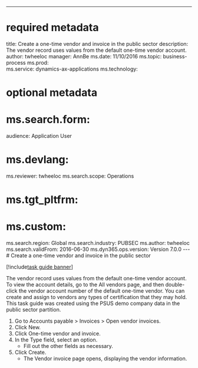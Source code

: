 --- 
# required metadata 
 
title: Create a one-time vendor and invoice in the public sector
description: The vendor record uses values from the default one-time vendor account. 
author: twheeloc
manager: AnnBe 
ms.date: 11/10/2016
ms.topic: business-process 
ms.prod:  
ms.service: dynamics-ax-applications 
ms.technology:  
 
# optional metadata 
 
# ms.search.form:   
audience: Application User 
# ms.devlang:  
ms.reviewer: twheeloc
ms.search.scope: Operations 
# ms.tgt_pltfrm:  
# ms.custom:  
ms.search.region: Global
ms.search.industry: PUBSEC
ms.author: twheeloc
ms.search.validFrom: 2016-06-30 
ms.dyn365.ops.version: Version 7.0.0 
---# Create a one-time vendor and invoice in the public sector

[!include[task guide banner](../../includes/task-guide-banner.md)]

The vendor record uses values from the default one-time vendor account. To view the account details, go to the All vendors page, and then double-click the vendor account number of the default one-time vendor. You can create and assign to vendors any types of certification that they may hold. This task guide was created using the PSUS demo company data in the public sector partition.

1. Go to Accounts payable > Invoices > Open vendor invoices.
2. Click New.
3. Click One-time vendor and invoice.
4. In the Type field, select an option.
    * Fill out the other fields as necessary.  
5. Click Create.
    * The Vendor invoice page opens, displaying the vendor information.  

